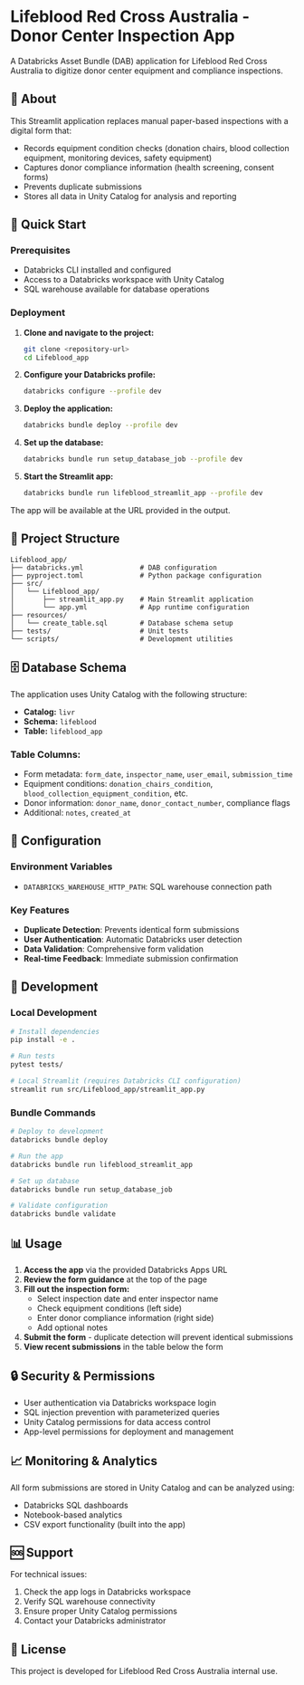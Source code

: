 # Lifeblood Red Cross Australia - Donor Center Inspection App

A Databricks Asset Bundle (DAB) application for Lifeblood Red Cross Australia to digitize donor center equipment and compliance inspections.

## 🏥 About

This Streamlit application replaces manual paper-based inspections with a digital form that:
- Records equipment condition checks (donation chairs, blood collection equipment, monitoring devices, safety equipment)
- Captures donor compliance information (health screening, consent forms)
- Prevents duplicate submissions
- Stores all data in Unity Catalog for analysis and reporting

## 🚀 Quick Start

### Prerequisites
- Databricks CLI installed and configured
- Access to a Databricks workspace with Unity Catalog
- SQL warehouse available for database operations

### Deployment

1. **Clone and navigate to the project:**
   ```bash
   git clone <repository-url>
   cd Lifeblood_app
   ```

2. **Configure your Databricks profile:**
   ```bash
   databricks configure --profile dev
   ```

3. **Deploy the application:**
   ```bash
   databricks bundle deploy --profile dev
   ```

4. **Set up the database:**
   ```bash
   databricks bundle run setup_database_job --profile dev
   ```

5. **Start the Streamlit app:**
   ```bash
   databricks bundle run lifeblood_streamlit_app --profile dev
   ```

The app will be available at the URL provided in the output.

## 📁 Project Structure

```
Lifeblood_app/
├── databricks.yml              # DAB configuration
├── pyproject.toml              # Python package configuration
├── src/
│   └── Lifeblood_app/
│       ├── streamlit_app.py    # Main Streamlit application
│       └── app.yml             # App runtime configuration
├── resources/
│   └── create_table.sql        # Database schema setup
├── tests/                      # Unit tests
└── scripts/                    # Development utilities
```

## 🗄️ Database Schema

The application uses Unity Catalog with the following structure:
- **Catalog:** `livr`
- **Schema:** `lifeblood`
- **Table:** `lifeblood_app`

### Table Columns:
- Form metadata: `form_date`, `inspector_name`, `user_email`, `submission_time`
- Equipment conditions: `donation_chairs_condition`, `blood_collection_equipment_condition`, etc.
- Donor information: `donor_name`, `donor_contact_number`, compliance flags
- Additional: `notes`, `created_at`

## 🔧 Configuration

### Environment Variables
- `DATABRICKS_WAREHOUSE_HTTP_PATH`: SQL warehouse connection path

### Key Features
- **Duplicate Detection**: Prevents identical form submissions
- **User Authentication**: Automatic Databricks user detection
- **Data Validation**: Comprehensive form validation
- **Real-time Feedback**: Immediate submission confirmation

## 🧪 Development

### Local Development
```bash
# Install dependencies
pip install -e .

# Run tests
pytest tests/

# Local Streamlit (requires Databricks CLI configuration)
streamlit run src/Lifeblood_app/streamlit_app.py
```

### Bundle Commands
```bash
# Deploy to development
databricks bundle deploy

# Run the app
databricks bundle run lifeblood_streamlit_app

# Set up database
databricks bundle run setup_database_job

# Validate configuration
databricks bundle validate
```

## 📊 Usage

1. **Access the app** via the provided Databricks Apps URL
2. **Review the form guidance** at the top of the page
3. **Fill out the inspection form:**
   - Select inspection date and enter inspector name
   - Check equipment conditions (left side)
   - Enter donor compliance information (right side)
   - Add optional notes
4. **Submit the form** - duplicate detection will prevent identical submissions
5. **View recent submissions** in the table below the form

## 🔒 Security & Permissions

- User authentication via Databricks workspace login
- SQL injection prevention with parameterized queries
- Unity Catalog permissions for data access control
- App-level permissions for deployment and management

## 📈 Monitoring & Analytics

All form submissions are stored in Unity Catalog and can be analyzed using:
- Databricks SQL dashboards
- Notebook-based analytics
- CSV export functionality (built into the app)

## 🆘 Support

For technical issues:
1. Check the app logs in Databricks workspace
2. Verify SQL warehouse connectivity
3. Ensure proper Unity Catalog permissions
4. Contact your Databricks administrator

## 📝 License

This project is developed for Lifeblood Red Cross Australia internal use.